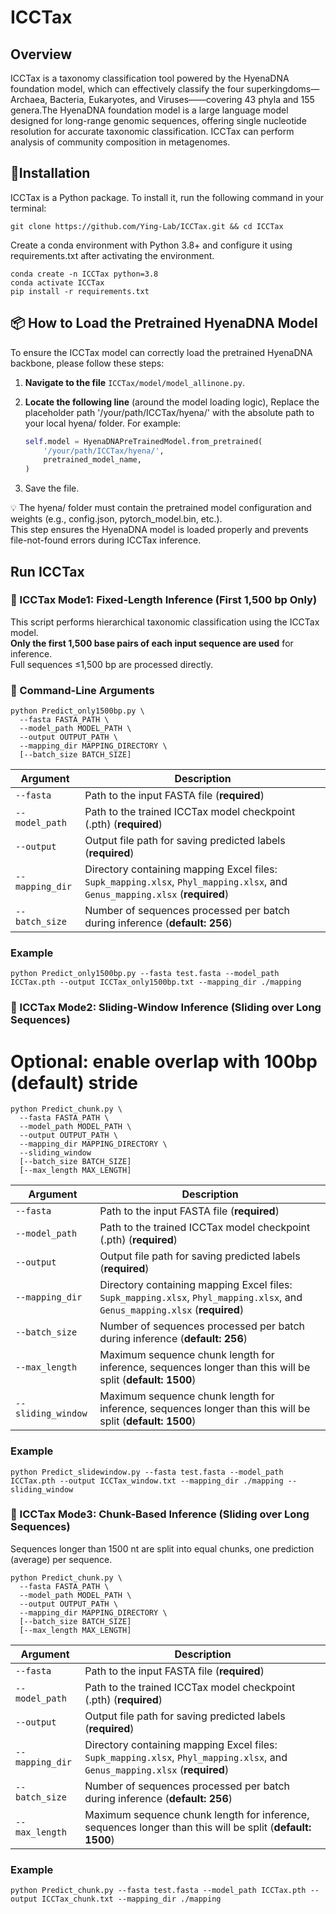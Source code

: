 # ICCTax
## Overview
ICCTax is a taxonomy classification tool powered by the HyenaDNA foundation model, which can effectively classify the four superkingdoms—Archaea, Bacteria, Eukaryotes, and Viruses——covering 43 phyla and 155 genera.The HyenaDNA foundation model is a large language model designed for long-range genomic sequences, offering single nucleotide resolution for accurate taxonomic classification. ICCTax can perform analysis of community composition in metagenomes.

## 🔧Installation
ICCTax is a Python package. To install it, run the following command in your terminal:
```
git clone https://github.com/Ying-Lab/ICCTax.git && cd ICCTax
```

Create a conda environment with Python 3.8+ and configure it using requirements.txt after activating the environment.
```
conda create -n ICCTax python=3.8
conda activate ICCTax
pip install -r requirements.txt
```
<!-- 加载预训练模型的步骤 -->

## 📦 How to Load the Pretrained HyenaDNA Model
To ensure the ICCTax model can correctly load the pretrained HyenaDNA backbone, please follow these steps:
1. **Navigate to the file** `ICCTax/model/model_allinone.py`.
2. **Locate the following line** (around the model loading logic), Replace the placeholder path '/your/path/ICCTax/hyena/' with the absolute path to your local hyena/ folder. For example:

   ```python
   self.model = HyenaDNAPreTrainedModel.from_pretrained(
       '/your/path/ICCTax/hyena/',
       pretrained_model_name,
   )
   ```
3. Save the file.<br>

💡 The hyena/ folder must contain the pretrained model configuration and weights (e.g., config.json, pytorch_model.bin, etc.).<br>
This step ensures the HyenaDNA model is loaded properly and prevents file-not-found errors during ICCTax inference.

<!-- 测试部分 -->
## Run ICCTax
### 🚀 ICCTax Mode1: Fixed-Length Inference (First 1,500 bp Only)
This script performs hierarchical taxonomic classification using the ICCTax model.  
**Only the first 1,500 base pairs of each input sequence are used** for inference.  
Full sequences ≤1,500 bp are processed directly.
### 🔧 Command-Line Arguments
``` 
python Predict_only1500bp.py \
  --fasta FASTA_PATH \
  --model_path MODEL_PATH \
  --output OUTPUT_PATH \
  --mapping_dir MAPPING_DIRECTORY \
  [--batch_size BATCH_SIZE]
```
| Argument        | Description                                                                                                                 |
| --------------- | --------------------------------------------------------------------------------------------------------------------------- |
| `--fasta`       | Path to the input FASTA file (**required**)                                                                                 |
| `--model_path`  | Path to the trained ICCTax model checkpoint (.pth) (**required**)                                                           |
| `--output`      | Output file path for saving predicted labels (**required**)                                                                 |
| `--mapping_dir` | Directory containing mapping Excel files: `Supk_mapping.xlsx`, `Phyl_mapping.xlsx`, and `Genus_mapping.xlsx` (**required**) |
| `--batch_size`  | Number of sequences processed per batch during inference (**default: 256**)                                                 |

### Example
```
python Predict_only1500bp.py --fasta test.fasta --model_path ICCTax.pth --output ICCTax_only1500bp.txt --mapping_dir ./mapping
```
### 🚀 ICCTax Mode2: Sliding-Window Inference (Sliding over Long Sequences)
# Optional: enable overlap with 100bp (default) stride
``` 
python Predict_chunk.py \
  --fasta FASTA_PATH \
  --model_path MODEL_PATH \
  --output OUTPUT_PATH \
  --mapping_dir MAPPING_DIRECTORY \
  --sliding_window
  [--batch_size BATCH_SIZE]
  [--max_length MAX_LENGTH]
```
| Argument        | Description                                                                                                                 |
| --------------- | --------------------------------------------------------------------------------------------------------------------------- |
| `--fasta`       | Path to the input FASTA file (**required**)                                                                                 |
| `--model_path`  | Path to the trained ICCTax model checkpoint (.pth) (**required**)                                                           |
| `--output`      | Output file path for saving predicted labels (**required**)                                                                 |
| `--mapping_dir` | Directory containing mapping Excel files: `Supk_mapping.xlsx`, `Phyl_mapping.xlsx`, and `Genus_mapping.xlsx` (**required**) |
| `--batch_size`  | Number of sequences processed per batch during inference (**default: 256**)                                                 |
| `--max_length`  | Maximum sequence chunk length for inference, sequences longer than this will be split (**default: 1500**)                   |
| `--sliding_window`| Maximum sequence chunk length for inference, sequences longer than this will be split (**default: 1500**)                   |

### Example
```
python Predict_slidewindow.py --fasta test.fasta --model_path ICCTax.pth --output ICCTax_window.txt --mapping_dir ./mapping --sliding_window
```

### 🚀 ICCTax Mode3: Chunk-Based Inference (Sliding over Long Sequences)
Sequences longer than 1500 nt are split into equal chunks, one prediction (average) per sequence.
``` 
python Predict_chunk.py \
  --fasta FASTA_PATH \
  --model_path MODEL_PATH \
  --output OUTPUT_PATH \
  --mapping_dir MAPPING_DIRECTORY \
  [--batch_size BATCH_SIZE]
  [--max_length MAX_LENGTH]
```
| Argument        | Description                                                                                                                 |
| --------------- | --------------------------------------------------------------------------------------------------------------------------- |
| `--fasta`       | Path to the input FASTA file (**required**)                                                                                 |
| `--model_path`  | Path to the trained ICCTax model checkpoint (.pth) (**required**)                                                           |
| `--output`      | Output file path for saving predicted labels (**required**)                                                                 |
| `--mapping_dir` | Directory containing mapping Excel files: `Supk_mapping.xlsx`, `Phyl_mapping.xlsx`, and `Genus_mapping.xlsx` (**required**) |
| `--batch_size`  | Number of sequences processed per batch during inference (**default: 256**)                                                 |
| `--max_length`  | Maximum sequence chunk length for inference, sequences longer than this will be split (**default: 1500**)                   |

### Example
```
python Predict_chunk.py --fasta test.fasta --model_path ICCTax.pth --output ICCTax_chunk.txt --mapping_dir ./mapping
```

<!-- 训练模型 -->
<!-- 具体操作说明 -->
